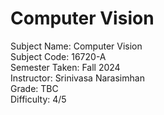 # Computer Vision
Subject Name: Computer Vision  
Subject Code: 16720-A  
Semester Taken: Fall 2024  
Instructor: Srinivasa Narasimhan  
Grade: TBC  
Difficulty: 4/5
